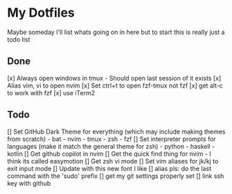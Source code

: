 My Dotfiles
===========
Maybe someday I'll list whats going on in here but to start this is really just a todo list

Done
-----------
[x] Always open windows in tmux
    - Should open last session of it exists
[x] Alias vim, vi to open nvim
[x] Set ctrl+t to open fzf-tmux not fzf
[x] get alt-c to work with fzf
[x] use iTerm2

Todo
-----------
[] Set GitHub Dark Theme for everything (which may include making themes from scratch)
    - bat
    - nvim
    - tmux
    - zsh
    - fzf
[] Set interpreter prompts for languages (make it match the general theme for zsh)
    - python
    - haskell
    - kotlin
[] Get github copilot in nvim
[] Get the quick find thing for nvim
    - I think its called easymotion
[] Get zsh vi mode
[] Set vim aliases for jk/kj to exit input mode
[] Update with this new font I like
[] alias pls: do the last command with the 'sudo' prefix
[] get my git settings properly set
[] link ssh key with github

